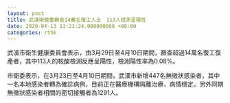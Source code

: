 ```yaml
---
layout: post
title: 武漢衛健委篩查14萬名復工人士　113人檢測呈陽性
date: 2020-04-13 13:21:24.000000000 +08:00
categories: rthk
---
```


武漢市衛生健康委員會表示，由3月29日至4月10日期間，篩查超過14萬名復工復產者，其中113人的核酸檢測反應呈陽性，檢測陽性率為0.08%。

市衛委表示，在3月23日至4月10日期間，武漢市新增447名無徵狀感染者，其中一名本地感染者轉為確診病例，目前正在醫療機構隔離治療，病情穩定。另外同期無徵狀感染者相關的密切接觸者為1291人。
